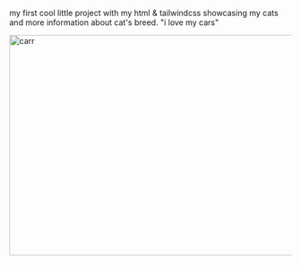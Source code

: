 my first cool little project with my html & tailwindcss showcasing my cats and more information about cat's breed.
"i love my cars"

<img width="1096" height="394" alt="carr" src="https://github.com/user-attachments/assets/c2803cc8-351c-4e69-800c-ecbc256ac234" />
